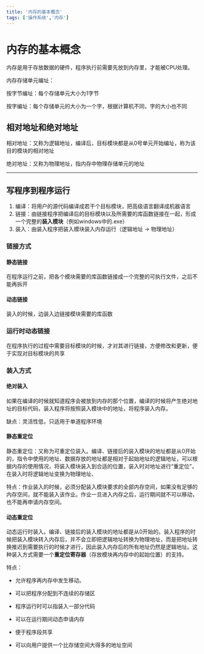 ```yaml
---
title: '内存的基本概念'
tags: ['操作系统','内存']
---
```

# 内存的基本概念

内存是用于存放数据的硬件，程序执行前需要先放到内存里，才能被CPU处理。



内存存储单元编址：

按字节编址：每个存储单元大小为1字节

按字编址：每个存储单元的大小为一个字，根据计算机不同，字的大小也不同



## 相对地址和绝对地址

相对地址：又称为逻辑地址，编译后，目标模块都是从0号单元开始编址，称为该目的模块的相对地址

绝对地址：又称为物理地址，指内存中物理存储单元的地址

*****

## 写程序到程序运行

1. 编译：将用户的源代码编译成若干个目标模块，把高级语言翻译成机器语言
2. 链接：由链接程序把编译后的目标模块以及所需要的库函数链接在一起，形成一个完整的**装入模块**（例如windows中的.exe）
3. 装入：由装入程序把装入模块装入内存运行（逻辑地址 $\rightarrow$ 物理地址）

### 链接方式

#### 静态链接

在程序运行之前，把各个模块需要的库函数链接成一个完整的可执行文件，之后不能再拆开

#### 动态链接

装入的时候，边装入边链接模块需要的库函数

### 运行时动态链接

在程序执行的过程中需要目标模块的时候，才对其进行链接，方便修改和更新，便于实现对目标模块的共享

### 装入方式

#### 绝对装入

 如果在编译的时候就知道程序会被放到内存的那个位置，编译的时候将产生绝对地址的目标代码，装入程序将按照装入模块中的地址，将程序装入内存。

缺点：灵活性低，只适用于单道程序环境

#### 静态重定位

静态重定位：又称为可重定位装入。编译、链接后的装入模块的地址都是从0开始的，指令中使用的地址、数据存放的地址都是相对于起始地址的逻辑地址，可以根据内存的使用情况，将装入模块装入到合适的位置，装入时对地址进行“重定位”，在装入时将逻辑地址变换为物理地址、

特点：作业装入的时候，必须分配装入模块要求的全部内存空间，如果没有足够的内存空间，就不能装入该作业。作业一旦进入内存之后，运行期间就不可以移动，也不能再申请内存空间。

#### 动态重定位

动态运行时装入。编译、链接后的装入模块的地址都是从0开始的。装入程序的时候把装入模块转入内存后，并不会立即把逻辑地址转换为物理地址，而是把地址转换推迟到需要执行的时候才进行，因此装入内存后的所有地址仍然是逻辑地址。这种装入方式需要一个**重定位寄存器**（存放模块再内存中的起始位置）的支持。

特点：

- 允许程序再内存中发生移动。

- 可以把程序分配到不连续的存储区
- 程序运行时可以指装入一部分代码
- 可以在运行期间动态申请内存
- 便于程序段共享
- 可以向用户提供一个比存储空间大得多的地址空间
